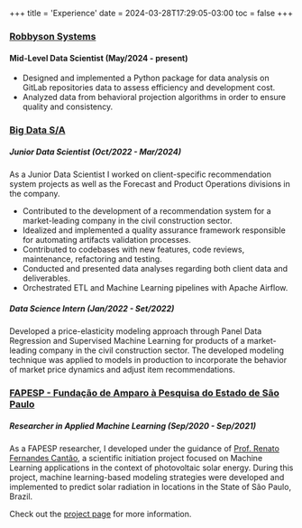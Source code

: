 +++
title = 'Experience'
date = 2024-03-28T17:29:05-03:00
toc = false
+++

### [Robbyson Systems](https://www.linkedin.com/company/robbyson)

#### Mid-Level Data Scientist (May/2024 - present)

- Designed and implemented a Python package for data analysis on GitLab repositories data to assess efficiency and development
cost.
- Analyzed data from behavioral projection algorithms in order to ensure quality and consistency.

### [Big Data S/A](https://www.linkedin.com/company/big-data-brasil-/)

##### Junior Data Scientist (Oct/2022 - Mar/2024)
As a Junior Data Scientist I worked on client-specific recommendation system projects as well as the Forecast and Product Operations divisions in the company.
- Contributed to the development of a recommendation system for a market-leading company in the civil construction sector.
- Idealized and implemented a quality assurance framework responsible for automating artifacts validation processes.
- Contributed to codebases with new features, code reviews, maintenance, refactoring and testing.
- Conducted and presented data analyses regarding both client data and deliverables.
- Orchestrated ETL and Machine Learning pipelines with Apache Airflow.

##### Data Science Intern (Jan/2022 - Set/2022)
Developed a price-elasticity modeling approach through Panel Data Regression and Supervised Machine Learning for products of a market-leading company in the civil construction sector. The developed modeling technique was applied to models in production to incorporate the behavior of market price dynamics and adjust item recommendations.

### [FAPESP - Fundação de Amparo à Pesquisa do Estado de São Paulo](https://fapesp.br/)
##### Researcher in Applied Machine Learning (Sep/2020 - Sep/2021)
As a FAPESP researcher, I developed under the guidance of [Prof. Renato Fernandes Cantão](), a scientific initiation project focused on Machine Learning applications in the context of photovoltaic solar energy. During this project, machine learning-based modeling strategies were developed and implemented to predict solar radiation in locations in the State of São Paulo, Brazil.

Check out the [project page](../projects/data-science/machine-learning/inmet-solar-sao-paulo) for more information.
